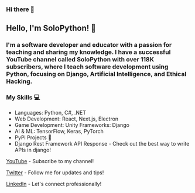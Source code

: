 ### Hi there 👋

<!--
**MatCodee/MatCodee** is a ✨ _special_ ✨ repository because its `README.md` (this file) appears on your GitHub profile.

Here are some ideas to get you started:

- 🔭 I’m currently working on ...
- 🌱 I’m currently learning ...
- 👯 I’m looking to collaborate on ...
- 🤔 I’m looking for help with ...
- 💬 Ask me about ...
- 📫 How to reach me: ...
- 😄 Pronouns: ...
- ⚡ Fun fact: ...
-->


## Hello, I'm SoloPython! 👋
### I'm a software developer and educator with a passion for teaching and sharing my knowledge. I have a successful YouTube channel called SoloPython with over 118K subscribers, where I teach software development using Python, focusing on Django, Artificial Intelligence, and Ethical Hacking.

### My Skills 💻
- Languages: Python, C#, .NET
- Web Development: React, Next.js, Electron
- Game Development: Unity
 Frameworks: Django
- AI & ML: TensorFlow, Keras, PyTorch
- PyPi Projects 🐍
- Django Rest Framework API Response - Check out the best way to write APIs in django!

[YouTube](https://matcode.netlify.app/) - Subscribe to my channel!

[Twitter](https://matcode.netlify.app/) - Follow me for updates and tips!

[LinkedIn](https://matcode.netlify.app/) - Let's connect professionally!
